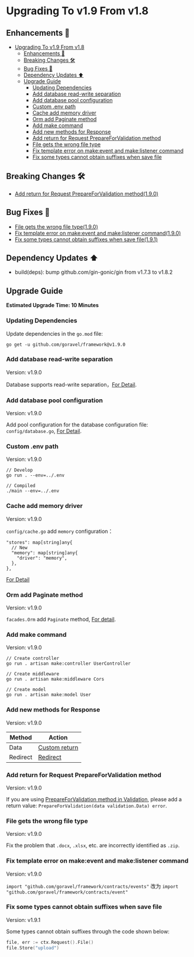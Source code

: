 # Upgrading To v1.9 From v1.8

## Enhancements 🚀

- [Upgrading To v1.9 From v1.8](#upgrading-to-v19-from-v18)
  - [Enhancements 🚀](#enhancements-)
  - [Breaking Changes 🛠](#breaking-changes-)
  - [Bug Fixes 🐛](#bug-fixes-)
  - [Dependency Updates ⬆️](#dependency-updates-️)
  - [Upgrade Guide](#upgrade-guide)
    - [Updating Dependencies](#updating-dependencies)
    - [Add database read-write separation](#add-database-read-write-separation)
    - [Add database pool configuration](#add-database-pool-configuration)
    - [Custom .env path](#custom-env-path)
    - [Cache add memory driver](#cache-add-memory-driver)
    - [Orm add Paginate method](#orm-add-paginate-method)
    - [Add make command](#add-make-command)
    - [Add new methods for Response](#add-new-methods-for-response)
    - [Add return for Request PrepareForValidation method](#add-return-for-request-prepareforvalidation-method)
    - [File gets the wrong file type](#file-gets-the-wrong-file-type)
    - [Fix template error on make:event and make:listener command](#fix-template-error-on-makeevent-and-makelistener-command)
    - [Fix some types cannot obtain suffixes when save file](#fix-some-types-cannot-obtain-suffixes-when-save-file)

## Breaking Changes 🛠

- [Add return for Request PrepareForValidation method(1.9.0)](#add-return-for-request-prepareforvalidation-method)

## Bug Fixes 🐛

- [File gets the wrong file type(1.9.0)](#file-gets-the-wrong-file-type)
- [Fix template error on make:event and make:listener command(1.9.0)](#fix-template-error-on-make-event-and-make-listener-command)
- [Fix some types cannot obtain suffixes when save file(1.9.1)](#fix-some-types-cannot-obtain-suffixes-when-save-file)

## Dependency Updates ⬆️

- build(deps): bump github.com/gin-gonic/gin from v1.7.3 to v1.8.2

## Upgrade Guide

**Estimated Upgrade Time: 10 Minutes**

### Updating Dependencies

Update dependencies in the `go.mod` file:

```
go get -u github.com/goravel/framework@v1.9.0
```

### Add database read-write separation

Version: v1.9.0

Database supports read-write separation，[For Detail](../orm/quickstart#read--write-connections).

### Add database pool configuration

Version: v1.9.0

Add pool configuration for the database configuration file:
`config/database.go`, [For Detail](https://github.com/goravel/goravel/blob/v1.9.x/config/database.go).

### Custom .env path

Version: v1.9.0

```
// Develop
go run . --env=../.env

// Compiled
./main --env=../.env
```

### Cache add memory driver

Version: v1.9.0

`config/cache.go` add `memory` configuration：

```
"stores": map[string]any{
  // New
  "memory": map[string]any{
    "driver": "memory",
  },
},
```

[For Detail](https://github.com/goravel/goravel/blob/v1.9.x/config/cache.go)

### Orm add Paginate method

Version: v1.9.0

`facades.Orm` add `Paginate` method, [For detail](../orm/quickstart#Paginate).

### Add make command

Version: v1.9.0

```
// Create controller
go run . artisan make:controller UserController

// Create middleware
go run . artisan make:middleware Cors

// Create model
go run . artisan make:model User
```

### Add new methods for Response

Version: v1.9.0

| Method   | Action                                                   |
| -------- | -------------------------------------------------------- |
| Data     | [Custom return](../basic/responses#custom-return) |
| Redirect | [Redirect](../basic/responses#redirect)           |

### Add return for Request PrepareForValidation method

Version: v1.9.0

If you are using [PrepareForValidation method in Validation](../basic/validation#format-data-before-validation),
please add a return value: `PrepareForValidation(data validation.Data) error`.

### File gets the wrong file type

Version: v1.9.0

Fix the problem that `.docx`, `.xlsx`, etc. are incorrectly identified as `.zip`.

### Fix template error on make:event and make:listener command

Version: v1.9.0

`import "github.com/goravel/framework/contracts/events"` 改为 `import "github.com/goravel/framework/contracts/event"`

### Fix some types cannot obtain suffixes when save file

Version: v1.9.1

Some types cannot obtain suffixes through the code shown below:

```go
file, err := ctx.Request().File()   
file.Store("upload")
```
